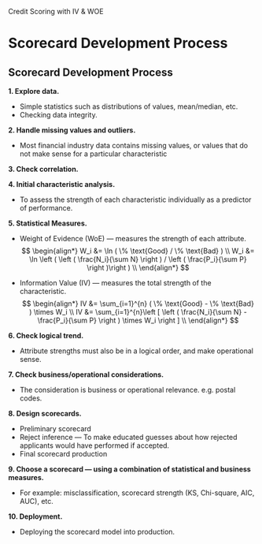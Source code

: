 Credit Scoring with IV & WOE

# Scorecard Development Process

## Scorecard Development Process

**1. Explore data.**
- Simple statistics such as distributions of values, mean/median, etc.
- Checking data integrity.

**2. Handle missing values and outliers.**
- Most financial industry data contains missing values, or values that do not make sense for a particular characteristic

**3. Check correlation.**

**4. Initial characteristic analysis.**
- To assess the strength of each characteristic individually as a predictor of performance.

**5. Statistical Measures.**
- Weight of Evidence (WoE) — measures the strength of each attribute.
$$
\begin{align*}
W_i &= \ln ( \% \text{Good} / \% \text{Bad} ) \\
W_i &= \ln \left ( \left ( \frac{N_i}{\sum N} \right ) / \left ( \frac{P_i}{\sum P} \right )\right ) \\
\end{align*}
$$

- Information Value (IV) — measures the total strength of the characteristic.
$$
\begin{align*}
IV &= \sum_{i=1}^{n} ( \% \text{Good} - \% \text{Bad} ) \times W_i \\
IV &= \sum_{i=1}^{n}\left [ \left ( \frac{N_i}{\sum N} - \frac{P_i}{\sum P} \right ) \times W_i \right ] \\
\end{align*}
$$

**6. Check logical trend.**
- Attribute strengths must also be in a logical order, and make operational sense.

**7. Check business/operational considerations.**
- The consideration is business or operational relevance. e.g. postal codes.

**8. Design scorecards.**
- Preliminary scorecard
- Reject inference — To make educated guesses about how rejected applicants would have performed if accepted.
- Final scorecard production

**9. Choose a scorecard — using a combination of statistical and business measures.**
- For example: misclassification, scorecard strength (KS, Chi-square, AIC, AUC), etc.

**10. Deployment.**
- Deploying the scorecard model into production.

